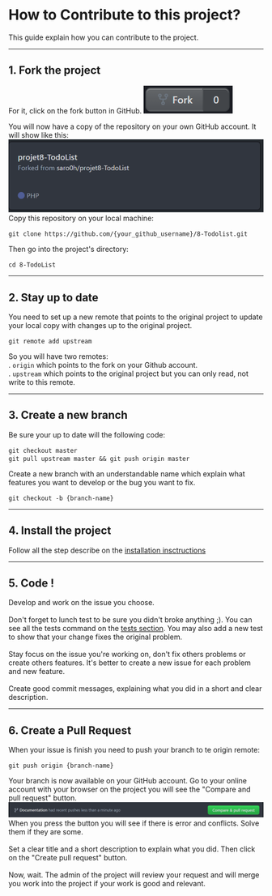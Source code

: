 # How to Contribute to this project?
This guide explain how you can contribute to the project.

------------------------

## 1. Fork the project
For it, click on the fork button in GitHub.
![Alt text](./img/forkButton.png "Fork button")

You will now have a copy of the repository on your own GitHub account. It will show like this:
![Alt text](./img/forkProject.png "Fork project")
Copy this repository on your local machine:
```shell
git clone https://github.com/{your_github_username}/8-Todolist.git
```
Then go into the project's directory:
```shell
cd 8-TodoList
```
------------------------

## 2. Stay up to date
You need to set up a new remote that points to the original project to update your local copy with changes up to the original project.
```shell
git remote add upstream
```
So you will have two remotes: <br/>
. <code>origin</code> which points to the fork on your Github account. </br>
. <code>upstream</code> which points to the original project but you can only read, not write to this remote.

------------------------

## 3. Create a new branch
Be sure your up to date will the following code:
```shell
git checkout master
git pull upstream master && git push origin master
```
Create a new branch with an understandable name which explain what features you want to develop or the bug you want to fix.
```shell
git checkout -b {branch-name}
```

------------------------

## 4. Install the project
Follow all the step describe on the [installation insctructions](../README.md)

------------------------

## 5. Code !
Develop and work on the issue you choose. </br></br>
 Don't forget to lunch test to be sure you didn't broke anything ;). You can see all the tests command on the [tests section](../README.md). You may also add a new test to show that your change fixes the original problem.
</br></br>
Stay focus on the issue you're working on, don't fix others problems or create others features. It's better to create a new issue for each problem and new feature. 
</br></br>
Create good commit messages, explaining what you did in a short and clear description.

------------------------

## 6. Create a Pull Request
When your issue is finish you need to push your branch to te origin remote:
```shell
git push origin {branch-name}
```
Your branch is now available on your GitHub account.
Go to your online account with your browser on the project you will see the "Compare and pull request" button.
![Alt text](./img/PullRequest.png "Pull request button")
When you press the button you will see if there is error and conflicts. Solve them if they are some.
</br></br>
Set a clear title and a short description to explain what you did. Then click on the "Create pull request" button.
</br></br>
Now, wait. The admin of the project will review your request and will merge you work into the project if your work is good and relevant.